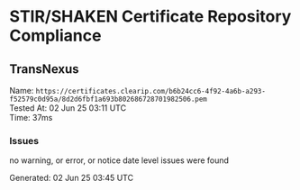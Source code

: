# STIR/SHAKEN Certificate Repository Compliance

## TransNexus

Name: `https://certificates.clearip.com/b6b24cc6-4f92-4a6b-a293-f52579c0d95a/8d2d6fbf1a693b802686728701982506.pem`\
Tested At: 02 Jun 25 03:11 UTC\
Time: 37ms

### Issues

no warning, or error, or notice date level issues were found

Generated: 02 Jun 25 03:45 UTC